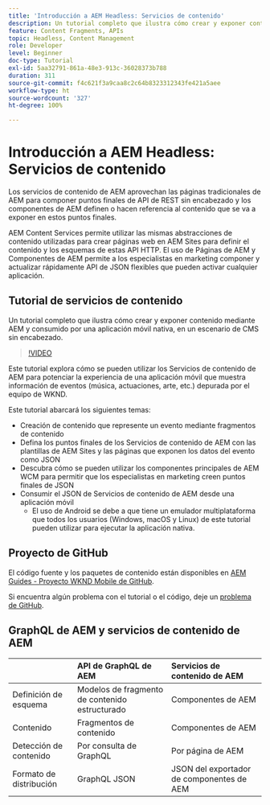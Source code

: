 ```yaml
---
title: 'Introducción a AEM Headless: Servicios de contenido'
description: Un tutorial completo que ilustra cómo crear y exponer contenido mediante AEM sin encabezado.
feature: Content Fragments, APIs
topic: Headless, Content Management
role: Developer
level: Beginner
doc-type: Tutorial
exl-id: 5aa32791-861a-48e3-913c-36028373b788
duration: 311
source-git-commit: f4c621f3a9caa8c2c64b8323312343fe421a5aee
workflow-type: ht
source-wordcount: '327'
ht-degree: 100%

---
```


# Introducción a AEM Headless: Servicios de contenido

Los servicios de contenido de AEM aprovechan las páginas tradicionales de AEM para componer puntos finales de API de REST sin encabezado y los componentes de AEM definen o hacen referencia al contenido que se va a exponer en estos puntos finales.

AEM Content Services permite utilizar las mismas abstracciones de contenido utilizadas para crear páginas web en AEM Sites para definir el contenido y los esquemas de estas API HTTP. El uso de Páginas de AEM y Componentes de AEM permite a los especialistas en marketing componer y actualizar rápidamente API de JSON flexibles que pueden activar cualquier aplicación.

## Tutorial de servicios de contenido

Un tutorial completo que ilustra cómo crear y exponer contenido mediante AEM y consumido por una aplicación móvil nativa, en un escenario de CMS sin encabezado.

>[!VIDEO](https://video.tv.adobe.com/v/33125?quality=12&learn=on&captions=spa)

Este tutorial explora cómo se pueden utilizar los Servicios de contenido de AEM para potenciar la experiencia de una aplicación móvil que muestra información de eventos (música, actuaciones, arte, etc.) depurada por el equipo de WKND.

Este tutorial abarcará los siguientes temas:

* Creación de contenido que represente un evento mediante fragmentos de contenido
* Defina los puntos finales de los Servicios de contenido de AEM con las plantillas de AEM Sites y las páginas que exponen los datos del evento como JSON
* Descubra cómo se pueden utilizar los componentes principales de AEM WCM para permitir que los especialistas en marketing creen puntos finales de JSON
* Consumir el JSON de Servicios de contenido de AEM desde una aplicación móvil
   * El uso de Android se debe a que tiene un emulador multiplataforma que todos los usuarios (Windows, macOS y Linux) de este tutorial pueden utilizar para ejecutar la aplicación nativa.

## Proyecto de GitHub

El código fuente y los paquetes de contenido están disponibles en [AEM Guides - Proyecto WKND Mobile de GitHub](https://github.com/adobe/aem-guides-wknd-mobile).

Si encuentra algún problema con el tutorial o el código, deje un [problema de GitHub](https://github.com/adobe/aem-guides-wknd-mobile/issues).

## GraphQL de AEM y servicios de contenido de AEM

|                                | API de GraphQL de AEM | Servicios de contenido de AEM |
|--------------------------------|:-----------------|:---------------------|
| Definición de esquema | Modelos de fragmento de contenido estructurado | Componentes de AEM |
| Contenido | Fragmentos de contenido | Componentes de AEM |
| Detección de contenido | Por consulta de GraphQL | Por página de AEM |
| Formato de distribución | GraphQL JSON | JSON del exportador de componentes de AEM |
